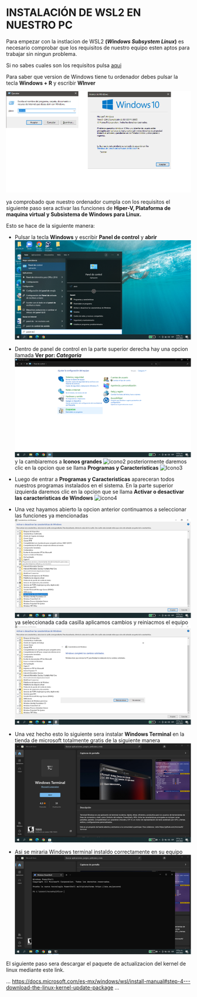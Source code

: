 # __INSTALACIÓN DE WSL2 EN NUESTRO PC__
Para empezar con la instlacion de WSL2 __(*Windows Subsystem Linux*)__ es necesario comprobar que los requisitos de nuestro equipo esten aptos para trabajar sin ningun problema. 

Si no sabes cuales son los requisitos pulsa [aqui](https://github.com/LuisKrlos27/WSL2/tree/main/Informaci%C3%B3n)

Para saber que version de Windows tiene tu ordenador debes pulsar la tecla __Windows + R__ y escribir __WInver__

![1](img/1.png)

ya comprobado que nuestro ordenador cumpla con los requisitos el siguiente paso sera activar las funciones de __Hiper-V, Plataforma de maquina virtual y Subsistema de Windows para Linux.__

Esto se hace de la siguiente manera:

* Pulsar la tecla __Windows__ y escribir __Panel de control__ y __abrir__
![Panel](img/Captura%20de%20pantalla%20(544).png)

* Dentro de panel de control en la parte superior derecha hay una opcion llamada __Ver por: *Categoria*__ 
![icono](img/Captura%20de%20pantalla%20(545).png)
y la cambiaremos a __Iconos grandes__
![icono2](img/Captura%20de%20pantalla%20(545_2).png)
posteriormente daremos clic en la opcion que se llama __Programas y Caracteristicas__
![Icono3](img/Captura%20de%20pantalla%20(545_3).png)

* Luego de entrar a __Programas y Caracteristicas__ apareceran todos nuestros programas instalados en el sistema.
En la parte superior izquierda daremos clic en la opcion que se llama __Activar o desactivar las caracteristicas de Windows__ 
![icono4](img/Captura%20de%20pantalla%20(545_4).png)

* Una vez hayamos abierto la opcion anterior continuamos a seleccionar las funciones ya mencionadas
![icono5](img/Captura%20de%20pantalla%20(549).png)
 ya seleccionada cada casilla aplicamos cambios y reiniacmos el equipo
 ![icono6](img/Captura%20de%20pantalla%20(552).png)

- Una vez hecho esto lo siguiente sera instalar __Windows Terminal__ en la tienda de microsoft totalmente gratis de la siguiente manera 
![](img/Captura%20de%20pantalla%20(556).png)

- Asi se miraria Windows terminal instaldo correctamente en su equipo 
![](img/Captura%20de%20pantalla%20(557).png)

El siguiente paso sera descargar el paquete de actualizacion del kernel de linux mediante este link.

...
https://docs.microsoft.com/es-mx/windows/wsl/install-manual#step-4---download-the-linux-kernel-update-package
...